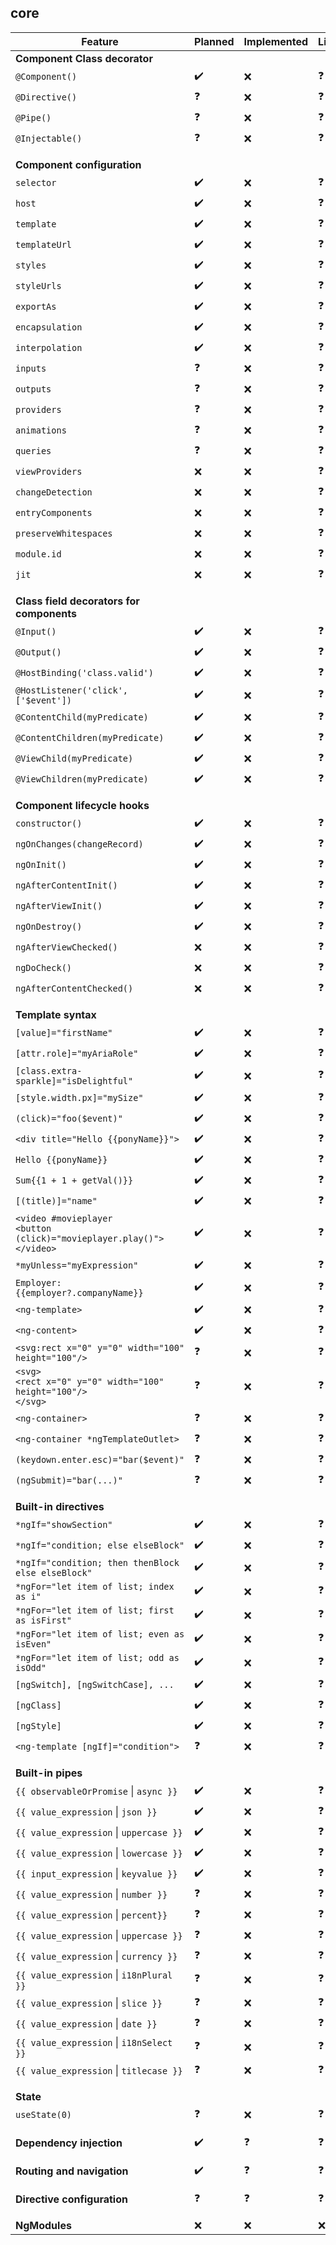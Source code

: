 ## core
| Feature | Planned | Implemented | Link |
| --- | ---| --- | --- |
| **Component Class decorator** | | | |
| `@Component()` | :heavy_check_mark: | :x: | :question: |
| `@Directive()`| :question: | :x: | :question: |
| `@Pipe()`| :question: | :x: | :question: |
| `@Injectable()`| :question: | :x: | :question: |
| | | | |
| | | | |
| **Component configuration** | | | |
| `selector` | :heavy_check_mark: | :x: | :question: |
| `host` | :heavy_check_mark: | :x: | :question: |
| `template` | :heavy_check_mark: | :x: | :question: |
| `templateUrl` | :heavy_check_mark: | :x: | :question: |
| `styles` | :heavy_check_mark: | :x: | :question: |
| `styleUrls` | :heavy_check_mark: | :x: | :question: |
| `exportAs` | :heavy_check_mark: | :x: | :question: |
| `encapsulation` | :heavy_check_mark: | :x: | :question: |
| `interpolation` | :heavy_check_mark: | :x: | :question: |
| `inputs` | :question: | :x: | :question: |
| `outputs` | :question: | :x: | :question: |
| `providers` | :question: | :x: | :question: |
| `animations` | :question: | :x: | :question: |
| `queries` | :question: | :x: | :question: |
| `viewProviders` | :x: | :x: | :question: |
| `changeDetection` | :x: | :x: | :question: |
| `entryComponents` | :x: | :x: | :question: |
| `preserveWhitespaces` | :x: | :x: | :question: |
| `module.id` | :x: | :x: | :question: |
| `jit` | :x: | :x: | :question: |
| | | | |
| | | | |
| **Class field decorators for components** | | | |
| `@Input()` | :heavy_check_mark: | :x: | :question: |
| `@Output()`| :heavy_check_mark: | :x: | :question: |
| `@HostBinding('class.valid')`| :heavy_check_mark: | :x: | :question: |
| `@HostListener('click', ['$event'])`| :heavy_check_mark: | :x: | :question: |
| `@ContentChild(myPredicate)`| :heavy_check_mark: | :x: | :question: |
| `@ContentChildren(myPredicate)`| :heavy_check_mark: | :x: | :question: |
| `@ViewChild(myPredicate)`| :heavy_check_mark: | :x: | :question: |
| `@ViewChildren(myPredicate)`| :heavy_check_mark: | :x: | :question: |	
| | | | |
| | | | |
| **Component lifecycle hooks**| | | |
| `constructor()`| :heavy_check_mark: | :x: | :question: |
| `ngOnChanges(changeRecord)` | :heavy_check_mark: | :x: | :question: |
| `ngOnInit()` | :heavy_check_mark: | :x: | :question: |
| `ngAfterContentInit()` | :heavy_check_mark: | :x: | :question: |
| `ngAfterViewInit()` | :heavy_check_mark: | :x: | :question: |
| `ngOnDestroy()`| :heavy_check_mark: | :x: | :question: |
| `ngAfterViewChecked()`| :x: | :x: | :question: |
| `ngDoCheck()` | :x: | :x: | :question: |
| `ngAfterContentChecked()` | :x: | :x: | :question: |
| | | | |
| | | | |
| **Template syntax**| | | |
| `[value]="firstName"`| :heavy_check_mark: | :x: | :question: |
| `[attr.role]="myAriaRole"`| :heavy_check_mark: | :x: | :question: |
| `[class.extra-sparkle]="isDelightful"`| :heavy_check_mark: | :x: | :question: |
| `[style.width.px]="mySize"`| :heavy_check_mark: | :x: | :question: |
| `(click)="foo($event)"`| :heavy_check_mark: | :x: | :question: |
| `<div title="Hello {{ponyName}}">`| :heavy_check_mark: | :x: | :question: |
| `Hello {{ponyName}}`| :heavy_check_mark: | :x: | :question: |
| `Sum{{1 + 1 + getVal()}}`| :heavy_check_mark: | :x: | :question: |
| `[(title)]="name"`| :heavy_check_mark: | :x: | :question: |
| `<video #movieplayer`<br/>`<button (click)="movieplayer.play()">`<br/>`</video>`| :heavy_check_mark: | :x: | :question: |
| `*myUnless="myExpression"` | :heavy_check_mark: | :x: | :question: |
| `Employer: {{employer?.companyName}}`| :heavy_check_mark: | :x: | :question: |
| `<ng-template>`| :heavy_check_mark: | :x: | :question: |
| `<ng-content>`| :heavy_check_mark: | :x: | :question: |
| `<svg:rect x="0" y="0" width="100" height="100"/>`| :question: | :x: | :question: |
| `<svg>`<br/>`<rect x="0" y="0" width="100" height="100"/>`<br/>`</svg>`| :question: | :x: | :question: |
| `<ng-container>`| :question: | :x: | :question: |
| `<ng-container *ngTemplateOutlet>`| :question: | :x: | :question: |
| `(keydown.enter.esc)="bar($event)"`| :question: | :x: | :question: |
| `(ngSubmit)="bar(...)"`| :question: | :x: | :question: |
| | | | |
| | | | |
| **Built-in directives**| | | |
| `*ngIf="showSection"`| :heavy_check_mark: | :x: | :question: |
| `*ngIf="condition; else elseBlock"`| :heavy_check_mark: | :x: | :question: |
| `*ngIf="condition; then thenBlock else elseBlock"`| :heavy_check_mark: | :x: | :question: |
| `*ngFor="let item of list; index as i"`| :heavy_check_mark: | :x: | :question: |
| `*ngFor="let item of list; first as isFirst"`| :heavy_check_mark: | :x: | :question: |
| `*ngFor="let item of list; even as isEven"`| :heavy_check_mark: | :x: | :question: |
| `*ngFor="let item of list; odd as isOdd"`| :heavy_check_mark: | :x: | :question: |
| `[ngSwitch], [ngSwitchCase], ...` | :heavy_check_mark: | :x: | :question: |
| `[ngClass]` | :heavy_check_mark: | :x: | :question: |
| `[ngStyle]` | :heavy_check_mark: | :x: | :question: |
| `<ng-template [ngIf]="condition">` | :question: | :x: | :question: |
| | | | |
| | | | |
| **Built-in pipes**| | | |
| `{{ observableOrPromise` &#124; `async }}`| :heavy_check_mark: | :x: | :question: |
| `{{ value_expression` &#124; `json }}`| :heavy_check_mark: | :x: | :question: |
| `{{ value_expression` &#124; `uppercase }}`| :heavy_check_mark: | :x: | :question: |
| `{{ value_expression` &#124; `lowercase }}` | :heavy_check_mark: | :x: | :question: |
| `{{ input_expression` &#124; `keyvalue }}` | :heavy_check_mark: | :x: | :question: |
| `{{ value_expression` &#124; `number }}`| :question: | :x: | :question: |
| `{{ value_expression` &#124; `percent}}`| :question: | :x: | :question: |
| `{{ value_expression` &#124; `uppercase }}`| :question: | :x: | :question: |
| `{{ value_expression` &#124; `currency }}` | :question: | :x: | :question: |
| `{{ value_expression` &#124; `i18nPlural }}` | :question: | :x: | :question: |
| `{{ value_expression` &#124; `slice }}` | :question: | :x: | :question: |
| `{{ value_expression` &#124; `date }}` | :question: | :x: | :question: |
| `{{ value_expression` &#124; `i18nSelect }}` | :question: | :x: | :question: |
| `{{ value_expression` &#124; `titlecase }}` | :question: | :x: | :question: |
| | | | |
| | | | |
| **State** | | | |
| `useState(0)` | :question: | :x: | :question: |
| | | | |
| | | | |
| **Dependency injection** | :heavy_check_mark: | :question: | :question: |
| | | | |
| | | | |
| **Routing and navigation** | :heavy_check_mark: | :question: | :question: |
| | | | |
| | | | |
| **Directive configuration** | :question: | :question: | :question: |
| | | | |
| | | | |
| **NgModules**| :x: | :x: | :x: |
